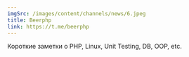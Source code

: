 ```yaml
---
imgSrc: /images/content/channels/news/6.jpeg
title: Beerphp
link: https://t.me/beerphp
---
```


Короткие заметки о PHP, Linux, Unit Testing, DB, OOP, etc.
